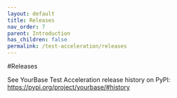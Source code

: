 ```yaml
---
layout: default
title: Releases
nav_order: 7
parent: Introduction
has_children: false
permalink: /test-acceleration/releases
---
```


#Releases

See YourBase Test Acceleration release history on PyPI: https://pypi.org/project/yourbase/#history 